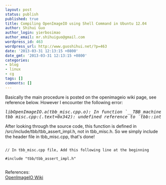 ```yaml
---
layout: post
status: publish
published: true
title: Compiling OpenImageIO using Shell Command in Ubuntu 12.04
author: Shihui Guo
author_login: yierbosimao
author_email: mr.shihuiguo@gmail.com
wordpress_id: 463
wordpress_url: http://www.guoshihui.net/?p=463
date: '2013-03-31 12:13:15 +0800'
date_gmt: '2013-03-31 12:13:15 +0800'
categories:
- blog
- linux
- cg
tags: []
comments: []
---
```

<p>Basically the main procedure is posted on the openimageio wiki page, see reference below. However I encounter the following error:</p>
<pre>
<em>libOpenImageIO.a(tbb_misc.cpp.o): In function `__TBB_machine_store8_slow_perf_warning':
tbb_misc.cpp:(.text+0x342): undefined reference to `tbb::internal::runtime_warning(char const*, ...)'</em>
</pre>
<p>After looking through the source code, this function is defined in /src/include/tbb/tbb_assert_impl.h, not in tbb_misc.h. So we simply include the header file in tbb_misc.cpp, that's done!<br />
<code><br />
// In tbb_misc.cpp file, Add this following line at the beginning<br />
#include "tbb/tbb_assert_impl.h"<br />
</code></p>
<p>References:<br />
<a href="https://sites.google.com/site/openimageio/checking-out-and-building-openimageio" >OpenImageIO Wiki</a></p>
